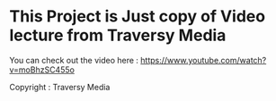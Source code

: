 <h1> This Project is Just copy of Video lecture from Traversy Media</h1>

You can check out the video here : https://www.youtube.com/watch?v=moBhzSC455o

Copyright : Traversy Media


